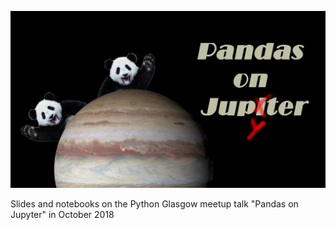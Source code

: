 ![Pandas on Jupyter](https://github.com/gabrielecalvo/pythonmeetup_201810/blob/master/imgs/pands_on_jupyter_corr.jpg?raw=true)

Slides and notebooks on the Python Glasgow meetup talk "Pandas on Jupyter" in October 2018
